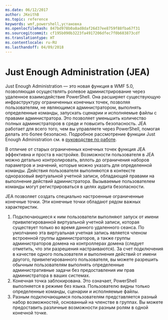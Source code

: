 ```yaml
---
ms.date: 06/12/2017
author: JKeithB
ms.topic: reference
keywords: wmf,powershell,установка
ms.openlocfilehash: 847bd978b0a8ad8daf26d37ee8759f88fba67f31
ms.sourcegitcommit: cf195b090b3223fa4917206dfec7f0b603873cdf
ms.translationtype: HT
ms.contentlocale: ru-RU
ms.lasthandoff: 04/09/2018
---
```

# <a name="just-enough-administration-jea"></a>Just Enough Administration (JEA)
Just Enough Administration — это новая функция в WMF 5.0, позволяющая осуществлять ролевое администрирование через удаленное взаимодействие PowerShell.  Она расширяет существующую инфраструктуру ограниченных конечных точек, позволяя пользователям, не являющимся администратором, выполнять определенные команды, запускать сценарии и исполняемые файлы с правами администратора.  Это позволяет уменьшить количество полных администраторов в среде и повысить безопасность.  JEA работает для всего того, чем вы управляете через PowerShell, помогая делать это более безопасно.  Подробное рассмотрение функции Just Enough Administration см. в [руководстве по работе](http://aka.ms/JEA).

В отличие от старых ограниченных конечных точек функция JEA эффективна и проста в настройке.  Возможности пользователя в JEA можно детально контролировать, вплоть до ограничения наборов параметров и значений, которые можно указать для определенной команды. Действия пользователя выполняются в контексте одноразовый виртуальной учетной записи, обладающей правами на выполнение действий администратора.  Вызываемые пользователем команды могут регистрироваться в целях аудита безопасности.

JEA позволяет создать специально настроенные ограниченные конечные точки.  Эти конечные точки обладают рядом важных характеристик.

1. Подключающиеся к ним пользователи выполняют запуск от имени привилегированной виртуальной учетной записи, которая существует только во время данного удаленного сеанса.  По умолчанию эта виртуальная учетная запись является членом встроенной группы администраторов, а также группы администраторов домена на контроллерах домена (следует отметить, что эти разрешения настраиваются). За счет подключения в качестве одного пользователя и выполнения действий от имени другого, привилегированного пользователя, вы можете разрешить обычным пользователям выполнять определенные административные задачи без предоставления им прав администратора в ваших системах.
2. Конечная точка заблокирована.  Это означает, PowerShell выполняется в режиме без языка.  Пользователю видны только определенные команды, сценарии и исполняемые файлы.
3. Разным подключающимся пользователям представляется разный набор возможностей, основанный на членстве в группах.  Вы можете предоставить различные возможности разным ролям в одной конечной точке.